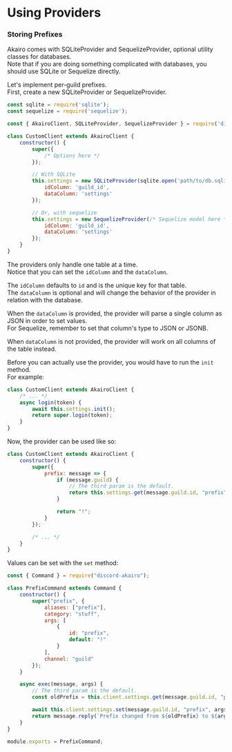 # Using Providers

### Storing Prefixes

Akairo comes with SQLiteProvider and SequelizeProvider, optional utility classes for databases.  
Note that if you are doing something complicated with databases, you should use SQLite or Sequelize directly.

Let's implement per-guild prefixes.  
First, create a new SQLiteProvider or SequelizeProvider.

```js
const sqlite = require('sqlite');
const sequelize = require('sequelize');

const { AkairoClient, SQLiteProvider, SequelizeProvider } = require('discord-akairo');

class CustomClient extends AkairoClient {
    constructor() {
        super({
            /* Options here */
        });

        // With SQLite
        this.settings = new SQLiteProvider(sqlite.open('path/to/db.sqlite'), 'table_name', {
            idColumn: 'guild_id',
            dataColumn: 'settings'
        });

        // Or, with sequelize
        this.settings = new SequelizeProvider(/* Sequelize model here */, {
            idColumn: 'guild_id',
            dataColumn: 'settings'
        });
    }
}
```

The providers only handle one table at a time.  
Notice that you can set the `idColumn` and the `dataColumn`.

The `idColumn` defaults to `id` and is the unique key for that table.  
The `dataColumn` is optional and will change the behavior of the provider in relation with the database.

When the `dataColumn` is provided, the provider will parse a single column as JSON in order to set values.  
For Sequelize, remember to set that column's type to JSON or JSONB.

When `dataColumn` is not provided, the provider will work on all columns of the table instead.

Before you can actually use the provider, you would have to run the `init` method.  
For example:

```js
class CustomClient extends AkairoClient {
	/* ... */
	async login(token) {
		await this.settings.init();
		return super.login(token);
	}
}
```

Now, the provider can be used like so:

```js
class CustomClient extends AkairoClient {
	constructor() {
		super({
			prefix: message => {
				if (message.guild) {
					// The third param is the default.
					return this.settings.get(message.guild.id, "prefix", "!");
				}

				return "!";
			}
		});

		/* ... */
	}
}
```

Values can be set with the `set` method:

```js
const { Command } = require("discord-akairo");

class PrefixCommand extends Command {
	constructor() {
		super("prefix", {
			aliases: ["prefix"],
			category: "stuff",
			args: [
				{
					id: "prefix",
					default: "!"
				}
			],
			channel: "guild"
		});
	}

	async exec(message, args) {
		// The third param is the default.
		const oldPrefix = this.client.settings.get(message.guild.id, "prefix", "!");

		await this.client.settings.set(message.guild.id, "prefix", args.prefix);
		return message.reply(`Prefix changed from ${oldPrefix} to ${args.prefix}`);
	}
}

module.exports = PrefixCommand;
```
